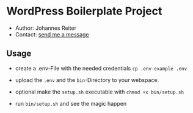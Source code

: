 # WordPress Boilerplate Project

- Author: Johannes Reiter 
- Contact: [send me a message](mailto:johannes@reiter.work)

## Usage

- create a .env-File with the needed credentials
`cp .env-example .env`
  
- upload the `.env` and the `bin`-Directory to your webspace.

- optional make the `setup.sh` executable with `chmod +x bin/setup.sh`

- run `bin/setup.sh` and see the magic happen